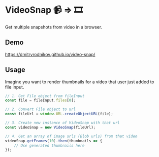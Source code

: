 
# VideoSnap 📹 => 🎞
Get multiple snapshots from video in a browser.

## Demo
https://dmitryrodnikov.github.io/video-snap/

## Usage
Imagine you want to render thumbnails for a video that user just added to file input.

```javascript
// 1. Get File object from fileInput
const file = fileInput.files[0];

// 2. Convert File object to url
const fileUrl = window.URL.createObjectURL(file);

// 3. Create new instance of VideoSnap with that url
const videoSnap = new VideoSnap(fileUrl);

// 4. Get an array of image urls (Blob urls) from that video
videoSnap.getFrames(10).then(thumbnails => {
    // Use generated thumbnails here
});
```
